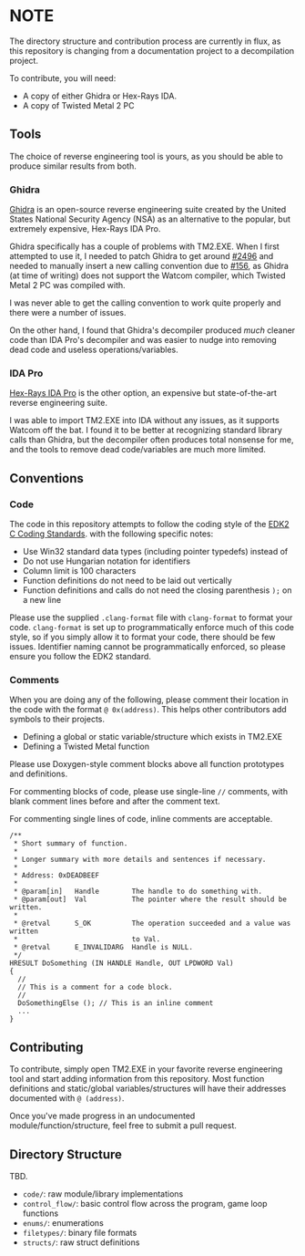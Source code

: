 # NOTE

The directory structure and contribution process are currently in flux, as this repository is
changing from a documentation project to a decompilation project.

To contribute, you will need:

- A copy of either Ghidra or Hex-Rays IDA.
- A copy of Twisted Metal 2 PC

## Tools

The choice of reverse engineering tool is yours, as you should be able to produce similar results from both.

### Ghidra

[Ghidra](https://ghidra-sre.org/) is an open-source reverse engineering suite created by the
United States National Security Agency (NSA) as an alternative to the popular, but
extremely expensive, Hex-Rays IDA Pro.

Ghidra specifically has a couple of problems with TM2.EXE. When I first attempted to use it,
I needed to patch Ghidra to get around [#2496](https://github.com/NationalSecurityAgency/ghidra/issues/2496)
and needed to manually insert a new calling convention due to [#156](https://github.com/NationalSecurityAgency/ghidra/issues/156),
as Ghidra (at time of writing) does not support the Watcom compiler, which Twisted Metal 2 PC
was compiled with.

I was never able to get the calling convention to work quite properly and there were a number of issues.

On the other hand, I found that Ghidra's decompiler produced *much* cleaner code than IDA Pro's decompiler
and was easier to nudge into removing dead code and useless operations/variables.

### IDA Pro

[Hex-Rays IDA Pro](https://www.hex-rays.com/ida-pro/) is the other option, an expensive but state-of-the-art 
reverse engineering suite.

I was able to import TM2.EXE into IDA without any issues, as it supports Watcom off the bat. I found it to be
better at recognizing standard library calls than Ghidra, but the decompiler often produces total nonsense for me,
and the tools to remove dead code/variables are much more limited.

## Conventions

### Code

The code in this repository attempts to follow the coding style of the
[EDK2 C Coding Standards](https://edk2-docs.gitbook.io/edk-ii-c-coding-standards-specification/).
with the following specific notes:
 - Use Win32 standard data types (including pointer typedefs) instead of 
 - Do not use Hungarian notation for identifiers
 - Column limit is 100 characters
 - Function definitions do not need to be laid out vertically
 - Function definitions and calls do not need the closing parenthesis `);` on a new line
 
Please use the supplied `.clang-format` file with `clang-format` to format your code. `clang-format`
is set up to programmatically enforce much of this code style, so if you simply allow it to format
your code, there should be few issues. Identifier naming cannot be programmatically enforced, so
please ensure you follow the EDK2 standard.

### Comments

When you are doing any of the following, please comment their location 
in the code with the format `@ 0x(address)`. This helps other contributors
add symbols to their projects.
 - Defining a global or static variable/structure which exists in TM2.EXE
 - Defining a Twisted Metal function

Please use Doxygen-style comment blocks above all function prototypes and definitions.

For commenting blocks of code, please use single-line `//` comments, with blank
comment lines before and after the comment text.

For commenting single lines of code, inline comments are acceptable.

```
/**
 * Short summary of function.
 *
 * Longer summary with more details and sentences if necessary.
 *
 * Address: 0xDEADBEEF
 *
 * @param[in]   Handle        The handle to do something with.
 * @param[out]  Val           The pointer where the result should be written.
 *
 * @retval      S_OK          The operation succeeded and a value was written
 *                            to Val.
 * @retval      E_INVALIDARG  Handle is NULL.
 */
HRESULT DoSomething (IN HANDLE Handle, OUT LPDWORD Val)
{
  //
  // This is a comment for a code block.
  //
  DoSomethingElse (); // This is an inline comment
  ...
}
```

## Contributing

To contribute, simply open TM2.EXE in your favorite reverse engineering tool and
start adding information from this repository. Most function definitions and static/global
variables/structures will have their addresses documented with `@ (address)`.

Once you've made progress in an undocumented module/function/structure, feel free to submit
a pull request.

## Directory Structure

TBD.

 - `code/`: raw module/library implementations
 - `control_flow/`: basic control flow across the program, game loop functions
 - `enums/`: enumerations
 - `filetypes/`: binary file formats
 - `structs/`: raw struct definitions
